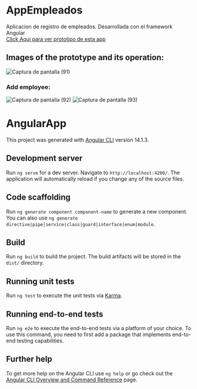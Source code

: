 # AppEmpleados

Aplicacion de registro de empleados. Desarrollada con el framework Angular
</br>
<a href="https://yoel-gasca.github.io/appempleados/">Click Aqui para ver prototipo de esta app</a><br>

## Images of the prototype and its operation:
![Captura de pantalla (91)](https://user-images.githubusercontent.com/83617933/216840582-b08b15e3-aab2-4fa2-99eb-3e232074caa2.png)
### Add employee:
![Captura de pantalla (92)](https://user-images.githubusercontent.com/83617933/216840942-95bb4f73-795c-4bc7-b76a-24a99c6449b6.png)
![Captura de pantalla (93)](https://user-images.githubusercontent.com/83617933/216841131-d1b5aca2-d849-4601-a4a5-da46f352659f.jpg)

# AngularApp
This project was generated with [Angular CLI](https://github.com/angular/angular-cli) version 14.1.3.

## Development server

Run `ng serve` for a dev server. Navigate to `http://localhost:4200/`. The application will automatically reload if you change any of the source files.

## Code scaffolding

Run `ng generate component component-name` to generate a new component. You can also use `ng generate directive|pipe|service|class|guard|interface|enum|module`.

## Build

Run `ng build` to build the project. The build artifacts will be stored in the `dist/` directory.

## Running unit tests

Run `ng test` to execute the unit tests via [Karma](https://karma-runner.github.io).

## Running end-to-end tests

Run `ng e2e` to execute the end-to-end tests via a platform of your choice. To use this command, you need to first add a package that implements end-to-end testing capabilities.

## Further help

To get more help on the Angular CLI use `ng help` or go check out the [Angular CLI Overview and Command Reference](https://angular.io/cli) page.
